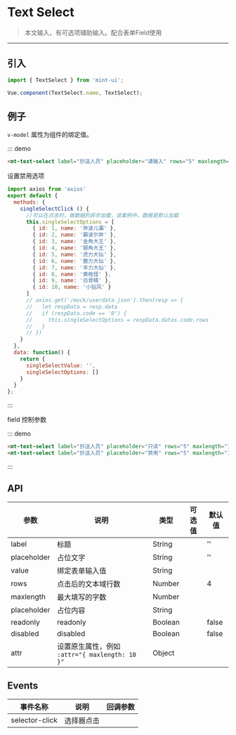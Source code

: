 # Text Select

> 本文输入，有可选项辅助输入。配合表单Field使用

-------------

## 引入

```javascript
import { TextSelect } from 'mint-ui';

Vue.component(TextSelect.name, TextSelect);
```

## 例子

`v-model` 属性为组件的绑定值。

::: demo
```html
<mt-text-select label="抄送人员" placeholder="请输入" rows="5" maxlength="100" :options="singleSelectOptions" v-model="singleSelectValue" @selector-click="singleSelectClick"></mt-text-select>
```
设置禁用选项
```javascript
import axios from 'axios'
export default {
  methods: {
    singleSelectClick () {
      //可以在点击时，做数据的异步加载，该案例中，数据是默认加载
      this.singleSelectOptions = [
        { id: 1, name: '奔波儿灞' },
        { id: 2, name: '霸波尔奔' },
        { id: 3, name: '金角大王' },
        { id: 4, name: '银角大王' },
        { id: 5, name: '虎力大仙' },
        { id: 6, name: '鹿力大仙' },
        { id: 7, name: '羊力大仙' },
        { id: 8, name: '黄袍怪' },
        { id: 9, name: '白骨精' },
        { id: 10, name: '小钻风' }
      ]
      // axios.get('/mock/userdata.json').then(resp => {
      //   let respData = resp.data
      //   if (respData.code == '0') {
      //     this.singleSelectOptions = respData.datas.code.rows
      //   }
      // })
    }
  },
  data: function() {
    return {
      singleSelectValue: '',
      singleSelectOptions: []
    }
  }
};
```
:::

field 控制参数

::: demo
```html
<mt-text-select label="抄送人员" placeholder="只读" rows="5" maxlength="100" :readonly="true"></mt-text-select>
<mt-text-select label="抄送人员" placeholder="禁用" rows="5" maxlength="100" :disabled="true"></mt-text-select>
```
:::


## API
| 参数 | 说明 | 类型 | 可选值 | 默认值 |
|------|-------|---------|-------|--------|
| label | 标题 | String | | '' |
| placeholder | 占位文字 | String | | '' |
| value | 绑定表单输入值 | String | | |
| rows | 点击后的文本域行数 | Number | | 4 |
| maxlength | 最大填写的字数 | Number | |  |
| placeholder | 占位内容 |String | | |
| readonly | readonly |Boolean | | false |
| disabled | disabled |Boolean | | false |
| attr | 设置原生属性，例如 `:attr="{ maxlength: 10 }"` | Object | |

## Events
| 事件名称 | 说明 | 回调参数 |
|------|-------|---------|
| selector-click | 选择器点击 |  |


<script>
import axios from 'axios'
export default {
  methods: {
    singleSelectClick () {
      //可以在点击时，做数据的异步加载，该案例中，数据是默认加载
      this.singleSelectOptions = [
        { id: 1, name: '奔波儿灞' },
        { id: 2, name: '霸波尔奔' },
        { id: 3, name: '金角大王' },
        { id: 4, name: '银角大王' },
        { id: 5, name: '虎力大仙' },
        { id: 6, name: '鹿力大仙' },
        { id: 7, name: '羊力大仙' },
        { id: 8, name: '黄袍怪' },
        { id: 9, name: '白骨精' },
        { id: 10, name: '小钻风' }
      ]
      // axios.get('/mock/userdata.json').then(resp => {
      //   let respData = resp.data
      //   if (respData.code == '0') {
      //     this.singleSelectOptions = respData.datas.code.rows
      //   }
      // })
    }
  },
  data: function() {
    return {
      singleSelectValue: '',
      singleSelectOptions: []
    }
  }
};
</script>

